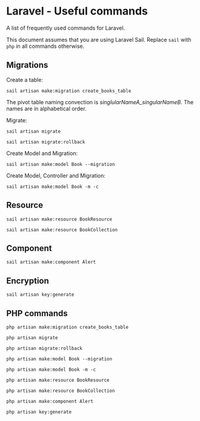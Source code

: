 # Laravel - Useful commands

A list of frequently used commands for Laravel.

This document assumes that you are using Laravel Sail. Replace ```sail``` with ```php``` in all commands otherwise.

## Migrations

Create a table:

```
sail artisan make:migration create_books_table
```

The pivot table naming convection is *singlularNameA_singularNameB*. The names are in alphabetical order.

Migrate:

```
sail artisan migrate
```
```
sail artisan migrate:rollback
```

Create Model and Migration:

```
sail artisan make:model Book --migration
```

Create Model, Controller and Migration:

```
sail artisan make:model Book -m -c
```

## Resource

```
sail artisan make:resource BookResource
```
```
sail artisan make:resource BookCollection
```

## Component

```
sail artisan make:component Alert
```

## Encryption

```
sail artisan key:generate
```

## PHP commands

```
php artisan make:migration create_books_table
```
```
php artisan migrate
```
```
php artisan migrate:rollback
```
```
php artisan make:model Book --migration
```
```
php artisan make:model Book -m -c
```
```
php artisan make:resource BookResource
```
```
php artisan make:resource BookCollection
```
```
php artisan make:component Alert
```
```
php artisan key:generate
```
